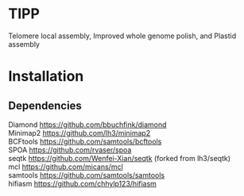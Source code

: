 # TIPP
Telomere local assembly, Improved whole genome polish, and Plastid assembly

# Installation
## Dependencies
Diamond https://github.com/bbuchfink/diamond   
Minimap2 https://github.com/lh3/minimap2   
BCFtools https://github.com/samtools/bcftools   
SPOA https://github.com/rvaser/spoa   
seqtk https://github.com/Wenfei-Xian/seqtk (forked from lh3/seqtk)   
mcl https://github.com/micans/mcl   
samtools https://github.com/samtools/samtools   
hifiasm https://github.com/chhylp123/hifiasm   

